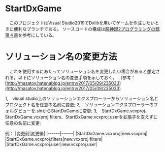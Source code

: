 # StartDxGame
&emsp;このプロジェクトはVisual Studio2019でDxlibを用いてゲームを作成したいときに便利なブランチである。
ソースコードの構成は[龍神録2プログラミングの館 第４章](https://dixq.net/rp2/04.html)を参考にしている。

# ソリューション名の変更方法
&emsp;これを使用するにあたってソリューション名を変更したい場合があると想定される。以下にソリューション名の変更手順を示しておく。
（参考：[http://masatoy.hatenablog.jp/entry/2017/05/09/235033](http://masatoy.hatenablog.jp/entry/2017/05/09/235033)

1,　visual studio上のソリューションエクスプローラーからソリューション名とプロジェクト名を任意の名前に変更;
2,　ソリューションエクスプローラーのフォルダビューを.slnからStartDxGameに変更;
3,　StartDxGame.vcxproj、StartDxGame.vcxproj.filters、StartDxGame.vcxproj.userを拡張子を変えずに任意の名前に変更;

例：
|変更前|変更後|
|------|------|
|StartDxGame.vcxproj|new.vcxproj|
|StartDxGame.vcxproj.filters|new.vcxproj.filters|
|StartDxGame.vcxproj.user|new.vcxproj.user|

